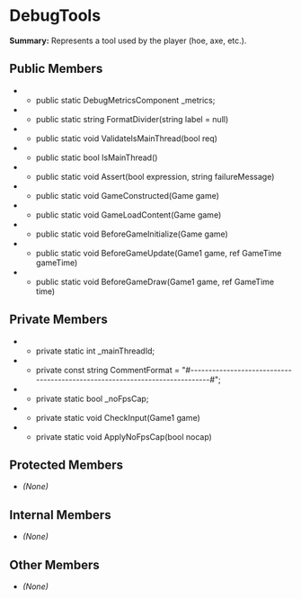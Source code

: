# DebugTools

**Summary:** Represents a tool used by the player (hoe, axe, etc.).

## Public Members
- - public static DebugMetricsComponent _metrics;
- - public static string FormatDivider(string label = null)
- - public static void ValidateIsMainThread(bool req)
- - public static bool IsMainThread()
- - public static void Assert(bool expression, string failureMessage)
- - public static void GameConstructed(Game game)
- - public static void GameLoadContent(Game game)
- - public static void BeforeGameInitialize(Game game)
- - public static void BeforeGameUpdate(Game1 game, ref GameTime gameTime)
- - public static void BeforeGameDraw(Game1 game, ref GameTime time)

## Private Members
- - private static int _mainThreadId;
- - private const string CommentFormat = "#----------------------------------------------------------------------------#";
- - private static bool _noFpsCap;
- - private static void CheckInput(Game1 game)
- - private static void ApplyNoFpsCap(bool nocap)

## Protected Members
- *(None)*

## Internal Members
- *(None)*

## Other Members
- *(None)*
